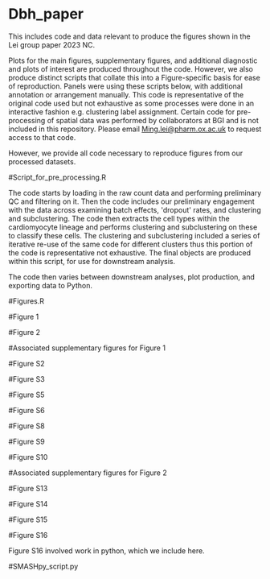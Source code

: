 # Dbh_paper
This includes code and data relevant to produce the figures shown in the Lei group paper 2023 NC.

Plots for the main figures, supplementary figures, and additional diagnostic and plots of interest are produced throughout the code. However, we also produce distinct scripts that collate this into a Figure-specific basis for ease of reproduction. Panels were using these scripts below, with additional annotation or arrangement manually. This code is representative of the original code used but not exhaustive as some processes were done in an interactive fashion e.g. clustering label assignment. Certain code for pre-processing of spatial data was performed by collaborators at BGI and is not included in this repository. Please email Ming.lei@pharm.ox.ac.uk to request access to that code.

However, we provide all code necessary to reproduce figures from our processed datasets.

#Script_for_pre_processing.R

The code starts by loading in the raw count data and performing preliminary QC and filtering on it.
Then the code includes our preliminary engagement with the data across examining batch effects, 'dropout' rates, and clustering and subclustering.
The code then extracts the cell types within the cardiomyocyte lineage and performs clustering and subclustering on these to classify these cells.
The clustering and subclustering included a series of iterative re-use of the same code for different clusters thus this portion of the code is representative not exhaustive.
The final objects are produced within this script, for use for downstream analysis.

The code then varies between downstream analyses, plot production, and exporting data to Python.

#Figures.R

  #Figure 1

  #Figure 2

  #Associated supplementary figures for Figure 1
  
  #Figure S2
  
  #Figure S3
  
  #Figure S5
  
  #Figure S6
  
  #Figure S8
  
  #Figure S9
  
  #Figure S10
  
  #Associated supplementary figures for Figure 2
  
  #Figure S13
  
  #Figure S14
  
  #Figure S15
  
  #Figure S16


Figure S16 involved work in python, which we include here.

#SMASHpy_script.py
  

